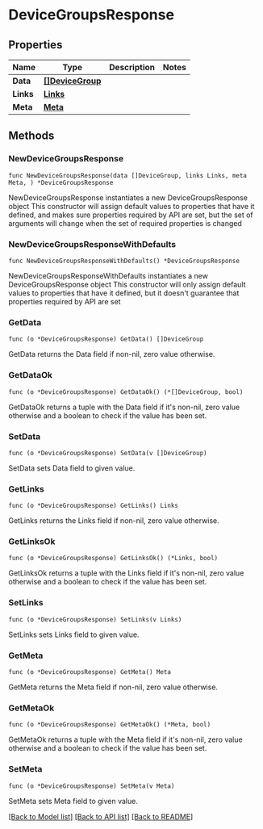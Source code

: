 # DeviceGroupsResponse

## Properties

Name | Type | Description | Notes
------------ | ------------- | ------------- | -------------
**Data** | [**[]DeviceGroup**](DeviceGroup.md) |  | 
**Links** | [**Links**](Links.md) |  | 
**Meta** | [**Meta**](Meta.md) |  | 

## Methods

### NewDeviceGroupsResponse

`func NewDeviceGroupsResponse(data []DeviceGroup, links Links, meta Meta, ) *DeviceGroupsResponse`

NewDeviceGroupsResponse instantiates a new DeviceGroupsResponse object
This constructor will assign default values to properties that have it defined,
and makes sure properties required by API are set, but the set of arguments
will change when the set of required properties is changed

### NewDeviceGroupsResponseWithDefaults

`func NewDeviceGroupsResponseWithDefaults() *DeviceGroupsResponse`

NewDeviceGroupsResponseWithDefaults instantiates a new DeviceGroupsResponse object
This constructor will only assign default values to properties that have it defined,
but it doesn't guarantee that properties required by API are set

### GetData

`func (o *DeviceGroupsResponse) GetData() []DeviceGroup`

GetData returns the Data field if non-nil, zero value otherwise.

### GetDataOk

`func (o *DeviceGroupsResponse) GetDataOk() (*[]DeviceGroup, bool)`

GetDataOk returns a tuple with the Data field if it's non-nil, zero value otherwise
and a boolean to check if the value has been set.

### SetData

`func (o *DeviceGroupsResponse) SetData(v []DeviceGroup)`

SetData sets Data field to given value.


### GetLinks

`func (o *DeviceGroupsResponse) GetLinks() Links`

GetLinks returns the Links field if non-nil, zero value otherwise.

### GetLinksOk

`func (o *DeviceGroupsResponse) GetLinksOk() (*Links, bool)`

GetLinksOk returns a tuple with the Links field if it's non-nil, zero value otherwise
and a boolean to check if the value has been set.

### SetLinks

`func (o *DeviceGroupsResponse) SetLinks(v Links)`

SetLinks sets Links field to given value.


### GetMeta

`func (o *DeviceGroupsResponse) GetMeta() Meta`

GetMeta returns the Meta field if non-nil, zero value otherwise.

### GetMetaOk

`func (o *DeviceGroupsResponse) GetMetaOk() (*Meta, bool)`

GetMetaOk returns a tuple with the Meta field if it's non-nil, zero value otherwise
and a boolean to check if the value has been set.

### SetMeta

`func (o *DeviceGroupsResponse) SetMeta(v Meta)`

SetMeta sets Meta field to given value.



[[Back to Model list]](../README.md#documentation-for-models) [[Back to API list]](../README.md#documentation-for-api-endpoints) [[Back to README]](../README.md)



